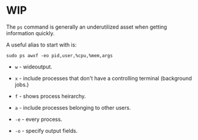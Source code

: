 # WIP

The `ps` command is generally an underutilized asset when getting information quickly.

A useful alias to start with is:

`sudo ps awxf -eo pid,user,%cpu,%mem,args`

* `w` - wideoutput.
* `x` - include processes that don't have a controlling terminal (background jobs.)
* `f` - shows process heirarchy.
* `a` - include processes belonging to other users.

* `-e` - every process.
* `-o` - specify output fields.
